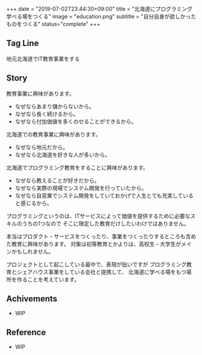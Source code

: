 +++
date = "2019-07-02T23:44:30+09:00"
title = "北海道にプログラミング学べる場をつくる"
image = "education.png"
subtitle = "自分自身が欲しかったものをつくる"
status="complete"
+++

## Tag Line
地元北海道でIT教育事業をする


## Story
教育事業に興味があります。

- なぜならあまり儲からないから。
- なぜなら長く続けるから。
- なぜなら付加価値を多くのせることができるから。

北海道での教育事業に興味があります。

- なぜなら地元だから。
- なぜなら北海道を好きな人が多いから。

北海道でプログラミング教育をすることに興味があります。

- なぜなら教えることが好きだから。
- なぜなら実際の現場でシステム開発を行っていたから。
- なぜなら自営業でシステム開発をしていておかげで人生とても充実していると感じるから。

プログラミングというのは、ITサービスによって価値を提供するために必要なスキルのうちの1つなので
そこに限定した教育だけしたいわけではありません。

本当はプロダクト・サービスをつくったり、事業をつくったりするところも含めた教育に興味があります。
対象は初等教育とかよりは、高校生・大学生がメインかもしれません。

プロジェクトとして起こしている最中で、表現が拙いですが
プログラミング教育とシェアハウス事業をしている会社と提携して、
北海道に学べる場をもつ場所を作ることを考えています。



## Achivements
- WIP

## Reference
- WIP
